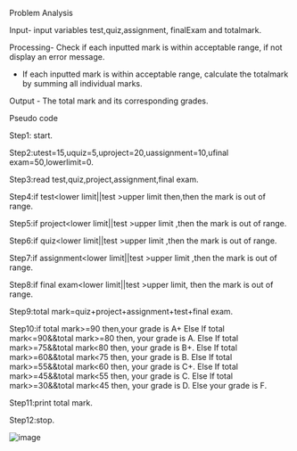 Problem Analysis

Input- input variables test,quiz,assignment, finalExam and totalmark.

Processing-  Check if each inputted mark is within acceptable range, if not display an error message.

  - If each inputted mark is within acceptable range, calculate the totalmark by summing all individual marks.

Output - The total mark and its corresponding grades.


Pseudo code

Step1: start.

Step2:utest=15,uquiz=5,uproject=20,uassignment=10,ufinal exam=50,lowerlimit=0.

Step3:read test,quiz,project,assignment,final exam.

Step4:if test<lower limit||test >upper limit then,then the mark is out of range.

Step5:if project<lower limit||test >upper limit ,then the mark is out of range.

Step6:if quiz<lower limit||test >upper limit ,then the mark is out of range.

Step7:if assignment<lower limit||test >upper limit ,then the mark is out of range.

Step8:if final exam<lower limit||test >upper limit, then the mark is out of range.

Step9:total mark=quiz+project+assignment+test+final exam.

Step10:if total mark>=90  then,your grade is A+
              Else If total mark<=90&&total mark>=80 then, your grade is A.
              Else If total mark>=75&&total mark<80 then, your grade is B+.
              Else If total mark>=60&&total mark<75 then, your grade is B.
              Else If total mark>=55&&total mark<60 then, your grade is C+.
              Else If total mark>=45&&total mark<55 then, your grade is C.
              Else If total mark>=30&&total mark<45 then, your grade is D.
              Else your grade is F.

Step11:print total mark.

Step12:stop.

![image](https://github.com/SWEG-2015EC-Batch/Binary-Bombers/assets/149320386/128a9d8c-cbbd-4948-85f3-c09f26326a21)

